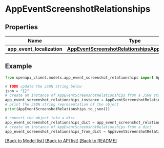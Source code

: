 # AppEventScreenshotRelationships


## Properties

Name | Type | Description | Notes
------------ | ------------- | ------------- | -------------
**app_event_localization** | [**AppEventScreenshotRelationshipsAppEventLocalization**](AppEventScreenshotRelationshipsAppEventLocalization.md) |  | [optional] 

## Example

```python
from openapi_client.models.app_event_screenshot_relationships import AppEventScreenshotRelationships

# TODO update the JSON string below
json = "{}"
# create an instance of AppEventScreenshotRelationships from a JSON string
app_event_screenshot_relationships_instance = AppEventScreenshotRelationships.from_json(json)
# print the JSON string representation of the object
print(AppEventScreenshotRelationships.to_json())

# convert the object into a dict
app_event_screenshot_relationships_dict = app_event_screenshot_relationships_instance.to_dict()
# create an instance of AppEventScreenshotRelationships from a dict
app_event_screenshot_relationships_from_dict = AppEventScreenshotRelationships.from_dict(app_event_screenshot_relationships_dict)
```
[[Back to Model list]](../README.md#documentation-for-models) [[Back to API list]](../README.md#documentation-for-api-endpoints) [[Back to README]](../README.md)


